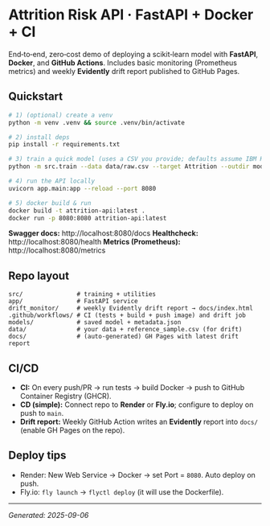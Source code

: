 # Attrition Risk API · FastAPI + Docker + CI

End‑to‑end, zero‑cost demo of deploying a scikit‑learn model with **FastAPI**, **Docker**, and **GitHub Actions**.
Includes basic monitoring (Prometheus metrics) and weekly **Evidently** drift report published to GitHub Pages.

## Quickstart

```bash
# 1) (optional) create a venv
python -m venv .venv && source .venv/bin/activate

# 2) install deps
pip install -r requirements.txt

# 3) train a quick model (uses a CSV you provide; defaults assume IBM HR attrition format)
python -m src.train --data data/raw.csv --target Attrition --outdir models/

# 4) run the API locally
uvicorn app.main:app --reload --port 8080

# 5) docker build & run
docker build -t attrition-api:latest .
docker run -p 8080:8080 attrition-api:latest
```

**Swagger docs:** http://localhost:8080/docs
**Healthcheck:** http://localhost:8080/health
**Metrics (Prometheus):** http://localhost:8080/metrics

## Repo layout
```
src/               # training + utilities
app/               # FastAPI service
drift_monitor/     # weekly Evidently drift report → docs/index.html
.github/workflows/ # CI (tests + build + push image) and drift job
models/            # saved model + metadata.json
data/              # your data + reference_sample.csv (for drift)
docs/              # (auto-generated) GH Pages with latest drift report
```

## CI/CD
- **CI:** On every push/PR → run tests → build Docker → push to GitHub Container Registry (GHCR).
- **CD (simple):** Connect repo to **Render** or **Fly.io**; configure to deploy on push to `main`.
- **Drift report:** Weekly GitHub Action writes an **Evidently** report into `docs/` (enable GH Pages on the repo).

## Deploy tips
- Render: New Web Service → Docker → set Port = `8080`. Auto deploy on push.
- Fly.io: `fly launch` → `flyctl deploy` (it will use the Dockerfile).

---

_Generated: 2025-09-06_
